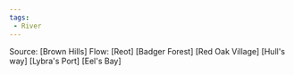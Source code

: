 ```yaml
---
tags:
 - River
---
```


Source: [Brown Hills]
Flow: [Reot]
[Badger Forest]
[Red Oak Village]
[Hull's way]
[Lybra's Port]
[Eel's Bay]